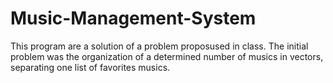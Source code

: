 # Music-Management-System
This program are a solution of a problem proposused in class. The initial problem was the organization of a determined number of musics in vectors, separating one list of favorites musics.
